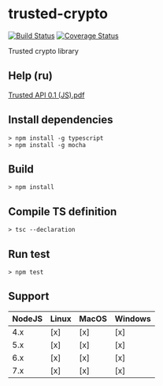 # trusted-crypto
[![Build Status](https://travis-ci.org/TrustedPlus/trusted-crypto.svg?branch=master&style=flat)](https://travis-ci.org/TrustedPlus/trusted-crypto) [![Coverage Status](https://coveralls.io/repos/github/TrustedPlus/trusted-crypto/badge.svg?branch=master)](https://coveralls.io/github/TrustedPlus/trusted-crypto?branch=master)

Trusted crypto library

## Help (ru)

[Trusted API 0.1 (JS).pdf](https://github.com/TrustedPlus/trusted-crypto/raw/master/docs/TRUSTED%20API%200.1%20(JS).pdf )

## Install dependencies

```
> npm install -g typescript
> npm install -g mocha

```

## Build

```
> npm install

```

## Compile TS definition

```
> tsc --declaration

```

## Run test

```
> npm test

```

## Support
NodeJS | Linux | MacOS | Windows |
--------------|-------|-------|---------|
4.x           |  [x] |  [x] |  [x]   |
5.x           |  [x] |  [x] |  [x]   |
6.x           |  [x] |  [x] |  [x]   |
7.x           |  [x] |  [x] |  [x]   |
